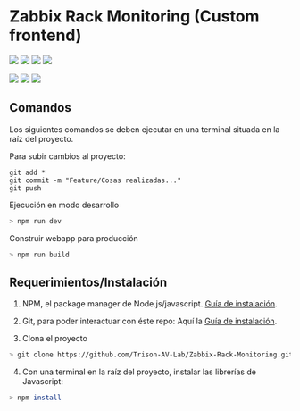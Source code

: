 # Zabbix Rack Monitoring (Custom frontend)
![](https://img.shields.io/badge/Zabbix%20Rack%20Monitoring-0.0.3--PRE-yellowgreen?logo=textpattern)
![](https://img.shields.io/badge/Svelte-3.54-yellowgreen?logo=svelte)
![](https://img.shields.io/badge/Vite-4.0-yellowgreen?logo=vite)
![](https://img.shields.io/badge/Axios-1.2.2-yellowgreen?logo=axios)

![](https://img.shields.io/badge/Typescript-yellow?logo=typescript)
![](https://img.shields.io/badge/HTML%205-yellow?logo=html5)
![](https://img.shields.io/badge/CSS%203-yellow?logo=css3)


## Comandos
Los siguientes comandos se deben ejecutar en una terminal situada en la raíz del proyecto.

Para subir cambios al proyecto:

```
git add *
git commit -m "Feature/Cosas realizadas..."
git push
```


Ejecución en modo desarrollo
```bash
> npm run dev
```
Construir webapp para producción
```bash
> npm run build
```

## Requerimientos/Instalación

1. NPM, el package manager de Node.js/javascript. [Guía de instalación](https://phoenixnap.com/kb/install-node-js-npm-on-windows).

2. Git, para poder interactuar con éste repo: Aquí la [Guía de instalación](https://phoenixnap.com/kb/how-to-install-git-windows).

3. Clona el proyecto 
```bash
> git clone https://github.com/Trison-AV-Lab/Zabbix-Rack-Monitoring.git
```
4. Con una terminal en la raíz del proyecto, instalar las librerías de Javascript:
```bash
> npm install
```